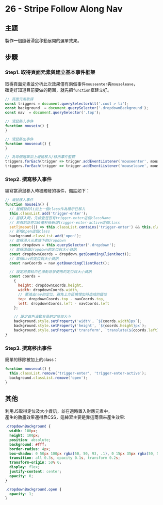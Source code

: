 # 26 - Stripe Follow Along Nav

## **主題**
製作一個隨著滑鼠移動展開的選單效果。

## **步驟**
### Step1. 取得頁面元素與建立基本事件框架
取得頁面元素並分析此次效果僅有兩個事件`mouseenter`與`mouseleave`，  
確定好知道目前要做的範圍，就先把`function`框建立好。
```javascript
// 頁面元素取得
const triggers = document.querySelectorAll('.cool > li');
const background  = document.querySelector('.dropdownBackground');
const nav  = document.querySelector('.top');

// 滑鼠移入事件
function mousein() {
}

// 滑鼠移出事件
function mouseout() {
}

// 為每個選單加上滑鼠移入/移出事件監聽
triggers.forEach(trigger => trigger.addEventListener('mouseenter', mousein));
triggers.forEach(trigger => trigger.addEventListener('mouseleave', mouseout));
```

### Step2. 撰寫移入事件
編寫當滑鼠移入時被觸發的事件，備註如下：
```javascript
// 滑鼠移入事件
function mousein() {
  // 替觸發的li加上一個class作為標示已移入
  this.classList.add('trigger-enter');
  // 當移入時，先檢查是否有trigger-enter這個className
  // 若有的話在150毫秒後新增trigger-enter-active這個class
  setTimeout(() => this.classList.contains('trigger-enter') && this.classList.add('trigger-enter-active'), 150);
  // 新增open這個class
  background.classList.add('open');
  // 取得滑入元素底下的dropdown
  const dropdown = this.querySelector('.dropdown');
  // 取得這個dropdown的定位與大小資訊
  const dropdownCoords = dropdown.getBoundingClientRect();
  // 取得nav的定位與大小資訊
  const navCoords = nav.getBoundingClientRect();

  // 設定將要給白色滑動背景使用的定位與大小資訊
  const coords =
    {
      height: dropdownCoords.height,
      width: dropdownCoords.width,
      // 要減去nav的定位，避免上方區塊增加時造成的錯位
      top: dropdownCoords.top - navCoords.top,
      left: dropdownCoords.left - navCoords.left
    };

    // 設定白色滑動背景的定位與大小
    background.style.setProperty('width', `${coords.width}px`);
    background.style.setProperty('height', `${coords.height}px`);
    background.style.setProperty('transform', `translate(${coords.left}px, ${coords.top}px)`);
}
  ```

### Step3. 撰寫移出事件
簡單的移除被加上的class：
```javascript
function mouseout() {
  this.classList.remove('trigger-enter', 'trigger-enter-active');
  background.classList.remove('open');
}
```

## 其他
利用JS取得定位及大小資訊，並在適時置入對應元素中，  
產生的動畫效果還得靠CSS，這練習主要是靠這兩個來產生效果:
```css
.dropdownBackground {
  width: 100px;
  height: 100px;
  position: absolute;
  background: #fff;
  border-radius: 4px;
  box-shadow: 0 50px 100px rgba(50, 50, 93, .1), 0 15px 35px rgba(50, 50, 93, .15), 0 5px 15px rgba(0, 0, 0, .1);
  transition: all 0.3s, opacity 0.1s, transform 0.2s;
  transform-origin: 50% 0;
  display: flex;
  justify-content: center;
  opacity: 0;
}

.dropdownBackground.open {
  opacity: 1;
}
```